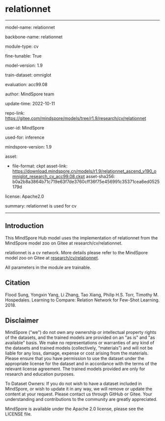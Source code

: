 # relationnet

---

model-name: relationnet

backbone-name: relationnet

module-type: cv

fine-tunable: True

model-version: 1.9

train-dataset: omniglot

evaluation: acc99.08

author: MindSpore team

update-time: 2022-10-11

repo-link: <https://gitee.com/mindspore/models/tree/r1.9/research/cv/relationnet>

user-id: MindSpore

used-for: inference

mindspore-version: 1.9

asset:

-
    file-format: ckpt
    asset-link: <https://download.mindspore.cn/models/r1.9/relationnet_ascend_v190_omniglot_research_cv_acc99.08.ckpt>
    asset-sha256: b0a2b8a3864b71c719e63f7de3760cff36f75e456991c35371cea6ed0525179d

license: Apache2.0

summary: relationnet is used for cv

---

## Introduction

This MindSpore Hub model uses the implementation of relationnet from the MindSpore model zoo on Gitee at research/cv/relationnet.

relationnet is a cv network. More details please refer to the MindSpore model zoo on Gitee at [research/cv/relationnet](https://gitee.com/mindspore/models/blob/r1.9/research/cv/relationnet/README.md).

All parameters in the module are trainable.

## Citation

Flood Sung, Yongxin Yang, Li Zhang, Tao Xiang, Philip H.S. Torr, Timothy M. Hospedales. Learning to Compare: Relation Network for Few-Shot Learning. 2018.

## Disclaimer

MindSpore ("we") do not own any ownership or intellectual property rights of the datasets, and the trained models are provided on an "as is" and "as available" basis. We make no representations or warranties of any kind of the datasets and trained models (collectively, “materials”) and will not be liable for any loss, damage, expense or cost arising from the materials. Please ensure that you have permission to use the dataset under the appropriate license for the dataset and in accordance with the terms of the relevant license agreement. The trained models provided are only for research and education purposes.

To Dataset Owners: If you do not wish to have a dataset included in MindSpore, or wish to update it in any way, we will remove or update the content at your request. Please contact us through GitHub or Gitee. Your understanding and contributions to the community are greatly appreciated.

MindSpore is available under the Apache 2.0 license, please see the LICENSE file.
